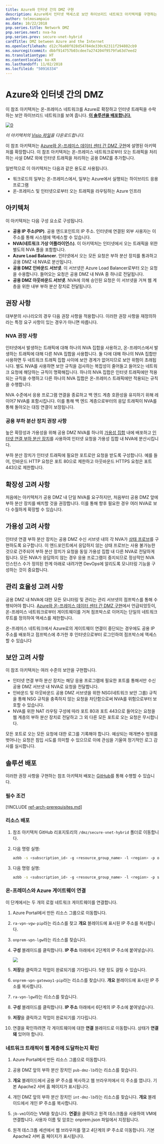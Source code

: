 ```yaml
---
title: Azure와 인터넷 간의 DMZ 구현
description: Azure에서 인터넷 액세스로 보안 하이브리드 네트워크 아키텍처를 구현하는 방법입니다.
author: telmosampaio
ms.date: 10/22/2018
pnp.series.title: Network DMZ
pnp.series.next: nva-ha
pnp.series.prev: secure-vnet-hybrid
cardTitle: DMZ between Azure and the Internet
ms.openlocfilehash: d12c76a08f028d54784de330c62311f294802cb9
ms.sourcegitcommit: dbbf914757b03cdee7a274204f9579fa63d7eed2
ms.translationtype: HT
ms.contentlocale: ko-KR
ms.lasthandoff: 11/02/2018
ms.locfileid: "50916334"
---
```

# <a name="dmz-between-azure-and-the-internet"></a>Azure와 인터넷 간의 DMZ

이 참조 아키텍처는 온-프레미스 네트워크를 Azure로 확장하고 인터넷 트래픽을 수락하는 보안 하이브리드 네트워크를 보여 줍니다. [**이 솔루션을 배포합니다**.](#deploy-the-solution)

[![0]][0] 

*이 아키텍처의 [Visio 파일][visio-download]을 다운로드합니다.*

이 참조 아키텍처는 [Azure와 온-프레미스 데이터 센터 간 DMZ 구현][implementing-a-secure-hybrid-network-architecture]에 설명된 아키텍처를 확장합니다. 이 참조 아키텍처는 온-프레미스 네트워크로부터 오는 트래픽을 처리하는 사설 DMZ 외에 인터넷 트래픽을 처리하는 공용 DMZ를 추가합니다. 

일반적으로 이 아키텍처는 다음과 같은 용도로 사용됩니다.

* 워크로드의 일부는 온-프레미스에서, 일부는 Azure에서 실행되는 하이브리드 응용 프로그램
* 온-프레미스 및 인터넷으로부터 오는 트래픽을 라우팅하는 Azure 인프라

## <a name="architecture"></a>아키텍처

이 아키텍처는 다음 구성 요소로 구성됩니다.

* **공용 IP 주소(PIP)**. 공용 엔드포인트의 IP 주소. 인터넷에 연결된 외부 사용자는 이 주소를 통해 시스템에 액세스할 수 있습니다.
* **NVA(네트워크 가상 어플라이언스)**. 이 아키텍처는 인터넷에서 오는 트래픽을 위한 별도의 NVA 풀을 포함합니다.
* **Azure Load Balancer**. 인터넷에서 오는 모든 요청은 부하 분산 장치를 통과하고 공용 DMZ 내 NVA로 분산됩니다.
* **공용 DMZ 인바운드 서브넷**. 이 서브넷은 Azure Load Balancer로부터 오는 요청을 수용합니다. 들어오는 요청은 공용 DMZ 내 NVA 중 하나로 전달됩니다.
* **공용 DMZ 아웃바운드 서브넷**. NVA에 의해 승인된 요청은 이 서브넷을 거쳐 웹 계층을 위한 내부 부하 분산 장치로 전달됩니다.

## <a name="recommendations"></a>권장 사항

대부분의 시나리오의 경우 다음 권장 사항을 적용합니다. 이러한 권장 사항을 재정의하라는 특정 요구 사항이 있는 경우가 아니면 따릅니다. 

### <a name="nva-recommendations"></a>NVA 권장 사항

인터넷에서 발생하는 트래픽에 대해 하나의 NVA 집합을 사용하고, 온-프레미스에서 발생하는 트래픽에 대해 다른 NVA 집합을 사용합니다. 둘 다에 대해 하나의 NVA 집합만 사용하면 두 네트워크 트래픽 집합 사이에 보안 경계가 없어지므로 보안 위험이 초래됩니다. 별도 NVA를 사용하면 보안 규칙을 검사하는 복잡성이 줄어들고 들어오는 네트워크 요청에 해당하는 규칙이 명확해집니다. 하나의 NVA 집합은 인터넷 트래픽에만 적용되는 규칙을 수행하고 다른 하나의 NVA 집합은 온-프레미스 트래픽에만 적용되는 규칙을 수행합니다.

NVA 수준에서 응용 프로그램 연결을 종료하고 백 엔드 계층 호환성을 유지하기 위해 레이어7 NVA를 포함시킵니다. 이를 통해 백 엔드 계층으로부터의 응답 트래픽이 NVA를 통해 돌아오는 대칭 연결이 보장됩니다.  

### <a name="public-load-balancer-recommendations"></a>공용 부하 분산 장치 권장 사항

높은 확장성과 가용성을 위해 공용 DMZ NVA를 하나의 [가용성 집합][availability-set] 내에 배포하고 [인터넷 연결 부하 분산 장치][load-balancer]를 사용하여 인터넷 요청을 가용성 집합 내 NVA에 분산시킵니다.  

부하 분산 장치가 인터넷 트래픽에 필요한 포트로만 요청을 받도록 구성합니다. 예를 들어, 인바운드 HTTP 요청은 포트 80으로 제한하고 아웃바운드 HTTPS 요청은 포트 443으로 제한합니다.

## <a name="scalability-considerations"></a>확장성 고려 사항

처음에는 아키텍처가 공용 DMZ 내 단일 NVA를 요구하지만, 처음부터 공용 DMZ 앞에 부하 분산 장치를 배치할 것을 권장합니다. 이를 통해 향후 필요한 경우 여러 NVA로 보다 수월하게 확장할 수 있습니다.

## <a name="availability-considerations"></a>가용성 고려 사항

인터넷 연결 부하 분산 장치는 공용 DMZ 수신 서브넷 내의 각 NVA가 [상태 프로브][lb-probe]를 구현하도록 요구합니다. 이 엔드포인트에서 응답하지 않는 상태 프로브는 사용 불가능한 것으로 간주되어 부하 분산 장치가 요청을 동일 가용성 집합 내 다른 NVA로 전달하게 됩니다. 모든 NVA가 응답하지 않는 경우 응용 프로그램이 중지되므로 정상적인 NVA 인스턴스 수가 정의된 한계 아래로 내려가면 DevOps에 알리도록 모니터링 기능을 구성하는 것이 중요합니다.

## <a name="manageability-considerations"></a>관리 효율성 고려 사항

공용 DMZ 내 NVA에 대한 모든 모니터링 및 관리는 관리 서브넷의 점프박스를 통해 수행되어야 합니다. [Azure와 온-프레미스 데이터 센터 간 DMZ 구현][implementing-a-secure-hybrid-network-architecture]에서 언급되었듯이, 온-프레미스 네트워크로부터 게이트웨이를 거쳐 점프박스로 이어지는 단일의 네트워크 루트를 정의하여 액세스를 제한합니다.

온-프레미스 네트워크에서 Azure로의 게이트웨이 연결이 중단되는 경우에도 공용 IP 주소를 배포하고 점프박스에 추가한 후 인터넷으로부터 로그인하여 점프박스에 액세스할 수 있습니다

## <a name="security-considerations"></a>보안 고려 사항

이 참조 아키텍처는 여러 수준의 보안을 구현합니다.

* 인터넷 연결 부하 분산 장치는 해당 응용 프로그램에 필요한 포트를 통해서만 수신 공용 DMZ 서브넷 내 NVA로 요청을 전달합니다.
* 인바운드 및 아웃바운드 공용 DMZ 서브넷을 위한 NSG(네트워크 보안 그룹) 규칙을 통해 NSG 규칙을 충족하지 않는 요청을 차단함으로써 NVA를 위험으로부터 보호할 수 있습니다.
* NVA를 위한 NAT 라우팅 구성에 따라 포트 80과 포트 443으로 들어오는 요청을 웹 계층의 부하 분산 장치로 전달하고 그 외 다른 모든 포트로 오는 요청은 무시합니다.

모든 포트로 오는 모든 요청에 대한 로그를 기록해야 합니다. 예상되는 매개변수 범위를 벗어나는 요청은 침입 시도를 의미할 수 있으므로 이에 관심을 기울여 정기적인 로그 감사를 실시합니다.


## <a name="deploy-the-solution"></a>솔루션 배포

이러한 권장 사항을 구현하는 참조 아키텍처 배포는 [GitHub][github-folder]를 통해 수행할 수 있습니다. 

### <a name="prerequisites"></a>필수 조건

[!INCLUDE [ref-arch-prerequisites.md](../../../includes/ref-arch-prerequisites.md)]

### <a name="deploy-resources"></a>리소스 배포

1. 참조 아키텍처 GitHub 리포지토리의 `/dmz/secure-vnet-hybrid` 폴더로 이동합니다.

2. 다음 명령 실행:

    ```bash
    azbb -s <subscription_id> -g <resource_group_name> -l <region> -p onprem.json --deploy
    ```

3. 다음 명령 실행:

    ```bash
    azbb -s <subscription_id> -g <resource_group_name> -l <region> -p secure-vnet-hybrid.json --deploy
    ```

### <a name="connect-the-on-premises-and-azure-gateways"></a>온-프레미스와 Azure 게이트웨이 연결

이 단계에서는 두 개의 로컬 네트워크 게이트웨이를 연결합니다.

1. Azure Portal에서 만든 리소스 그룹으로 이동합니다. 

2. `ra-vpn-vgw-pip`라는 리소스를 찾고 **개요** 블레이드에 표시된 IP 주소를 복사합니다.

3. `onprem-vpn-lgw`라는 리소스를 찾습니다.

4. **구성** 블레이드를 클릭합니다. **IP 주소** 아래에서 2단계의 IP 주소에 붙여넣습니다.

    ![](./images/local-net-gw.png)

5. **저장**을 클릭하고 작업이 완료되기를 기다립니다. 5분 정도 걸릴 수 있습니다.

6. `onprem-vpn-gateway1-pip`라는 리소스를 찾습니다. **개요** 블레이드에 표시된 IP 주소를 복사합니다.

7. `ra-vpn-lgw`라는 리소스를 찾습니다. 

8. **구성** 블레이드를 클릭합니다. **IP 주소** 아래에서 6단계의 IP 주소에 붙여넣습니다.

9. **저장**을 클릭하고 작업이 완료되기를 기다립니다.

10. 연결을 확인하려면 각 게이트웨이에 대한 **연결** 블레이드로 이동합니다. 상태가 **연결돼** 있어야 합니다.

### <a name="verify-that-network-traffic-reaches-the-web-tier"></a>네트워크 트래픽이 웹 계층에 도달하는지 확인

1. Azure Portal에서 만든 리소스 그룹으로 이동합니다. 

2. 공용 DMZ 앞의 부하 분산 장치인 `pub-dmz-lb`라는 리소스를 찾습니다. 

3. **개요** 블레이드에서 공용 IP 주소를 복사하고 웹 브라우저에서 이 주소를 엽니다. 기본 Apache2 서버 홈 페이지가 표시됩니다.

4. 개인 DMZ 앞의 부하 분산 장치인 `int-dmz-lb`라는 리소스를 찾습니다. **개요** 블레이드에서 개인 IP 주소를 복사합니다.

5. `jb-vm1`이라는 VM을 찾습니다. **연결**을 클릭하고 원격 데스크톱을 사용하여 VM에 연결합니다. 사용자 이름 및 암호는 onprem.json 파일에서 지정됩니다.

6. 원격 데스크톱 세션에서 웹 브라우저를 열고 4단계의 IP 주소로 이동합니다. 기본 Apache2 서버 홈 페이지가 표시됩니다.

[availability-set]: /azure/virtual-machines/virtual-machines-windows-manage-availability
[github-folder]: https://github.com/mspnp/reference-architectures/tree/master/dmz/secure-vnet-dmz

[implementing-a-secure-hybrid-network-architecture]: ./secure-vnet-hybrid.md
[iptables]: https://help.ubuntu.com/community/IptablesHowTo
[lb-probe]: /azure/load-balancer/load-balancer-custom-probe-overview
[load-balancer]: /azure/load-balancer/load-balancer-Internet-overview
[network-security-group]: /azure/virtual-network/virtual-networks-nsg

[visio-download]: https://archcenter.blob.core.windows.net/cdn/dmz-reference-architectures.vsdx


[0]: ./images/dmz-public.png "하이브리드 네트워크 아키텍처 보안"
